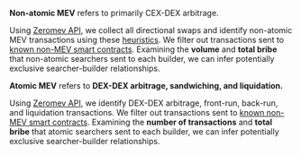 **Non-atomic MEV** refers to primarily CEX-DEX arbitrage.

Using [Zeromev API](https://data.zeromev.org/docs/), we collect all directional swaps and identify non-atomic MEV transactions using these [heuristics](https://github.com/winnsterx/searcher_database/blob/d334d5f9215ea2d479ac11e79f25be0cb5842aed/nonatomic_mev.py#L19). We filter out transactions sent to [known non-MEV smart contracts](https://github.com/winnsterx/searcher_database/blob/main/non_mev_contracts.py). Examining the **volume** and **total bribe** that non-atomic searchers sent to each builder, we can infer potentially exclusive searcher-builder relationships. 

**Atomic MEV** refers to **DEX-DEX arbitrage, sandwiching, and liquidation.** 

Using [Zeromev API](https://data.zeromev.org/docs/), we identify DEX-DEX arbitrage, front-run, back-run, and liquidation transactions. We filter out transactions sent to [known non-MEV smart contracts](https://github.com/winnsterx/searcher_database/blob/main/non_mev_contracts.py). Examining the **number of transactions** and **total bribe** that atomic searchers sent to each builder, we can infer potentially exclusive searcher-builder relationships. 